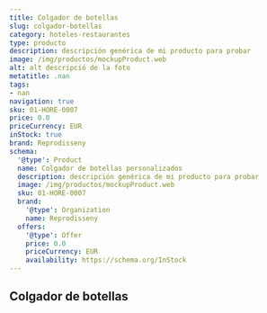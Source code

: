 ```yaml
---
title: Colgador de botellas
slug: colgador-botellas
category: hoteles-restaurantes
type: producto
description: descripción genérica de mi producto para probar
image: /img/productos/mockupProduct.web
alt: alt descripció de la foto
metatitle: .nan
tags:
- nan
navigation: true
sku: 01-HORE-0007
price: 0.0
priceCurrency: EUR
inStock: true
brand: Reprodisseny
schema:
  '@type': Product
  name: Colgador de botellas personalizados
  description: descripción genérica de mi producto para probar
  image: /img/productos/mockupProduct.web
  sku: 01-HORE-0007
  brand:
    '@type': Organization
    name: Reprodisseny
  offers:
    '@type': Offer
    price: 0.0
    priceCurrency: EUR
    availability: https://schema.org/InStock
---
```


## Colgador de botellas


